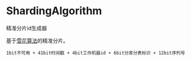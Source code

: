 # ShardingAlgorithm
精准分片id生成器

基于[雪花算法](https://gitee.com/yu120/sequence)的精准分片。

`1bit不可用 + 41bit时间戳 + 4bit工作机器id + 6bit分库分表标识 + 12bit序列号`